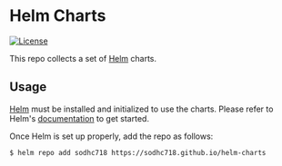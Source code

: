 # Helm Charts

[![License](https://img.shields.io/badge/License-Apache%202.0-blue.svg)](https://opensource.org/licenses/Apache-2.0)

This repo collects a set of [Helm](https://helm.sh) charts.

## Usage

[Helm](https://helm.sh) must be installed and initialized to use the charts.
Please refer to Helm's [documentation](https://helm.sh/docs/) to get started.

Once Helm is set up properly, add the repo as follows:

```console
$ helm repo add sodhc718 https://sodhc718.github.io/helm-charts
```
